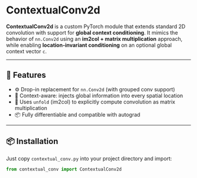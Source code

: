 # ContextualConv2d

**ContextualConv2d** is a custom PyTorch module that extends standard 2D convolution with support for **global context conditioning**. It mimics the behavior of `nn.Conv2d` using an **im2col + matrix multiplication** approach, while enabling **location-invariant conditioning** on an optional global context vector `c`.

---

## 🔧 Features

- ⚙️ Drop-in replacement for `nn.Conv2d` (with grouped conv support)
- 🧠 Context-aware: injects global information into every spatial location
- 🧱 Uses `unfold` (im2col) to explicitly compute convolution as matrix multiplication
- 📦 Fully differentiable and compatible with autograd

---

## 📦 Installation

Just copy `contextual_conv.py` into your project directory and import:

```python
from contextual_conv import ContextualConv2d
